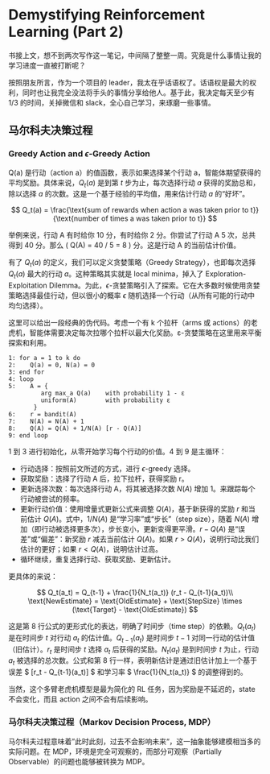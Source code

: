 # Demystifying Reinforcement Learning (Part 2)

书接上文，想不到两次写作这一笔记，中间隔了整整一周。究竟是什么事情让我的学习进度一直被打断呢？

按照朋友所言，作为一个项目的 leader，我太在乎话语权了。话语权是最大的权利，同时也让我完全没法将手头的事情分享给他人。基于此，我决定每天至少有 1/3 的时间，关掉微信和 slack，全心自己学习，来琢磨一些事情。

## 马尔科夫决策过程

### Greedy Action and $\epsilon$-Greedy Action

Q(a) 是行动（action a）的值函数，表示如果选择某个行动 a，智能体期望获得的平均奖励。具体来说，$Q_t(a)$ 是到第 $t$ 步为止，每次选择行动 $a$ 获得的奖励总和，除以选择 $a$ 的次数。这是一个基于经验的平均值，用来估计行动 $a$ 的“好坏”。

$$
  Q_t(a) = \frac{\text{sum of rewards when action a was taken prior to t}}{\text{number of times a was taken prior to t}}
$$

举例来说，行动 A 有时给你 10 分，有时给你 2 分。你尝试了行动 A 5 次，总共得到 40 分。那么 \( Q(A) = 40 / 5 = 8 \) 分。这是行动 A 的当前估计价值。

有了 $Q_t(a)$ 的定义，我们可以定义贪婪策略（Greedy Strategy），也即每次选择 $Q_t(a)$ 最大的行动 $a$。这种策略其实就是 local minima，掉入了 Exploration-Exploitation Dilemma。为此，$\epsilon$-贪婪策略引入了探索。它在大多数时候使用贪婪策略选择最佳行动，但以很小的概率 $\epsilon$ 随机选择一个行动（从所有可能的行动中均匀选择）。

这里可以给出一段经典的伪代码。考虑一个有 k 个拉杆（arms 或 actions）的老虎机，智能体需要决定每次拉哪个拉杆以最大化奖励。ε-贪婪策略在这里用来平衡探索和利用。

```plaintext
1: for a = 1 to k do
2:    Q(a) = 0, N(a) = 0
3: end for
4: loop
5:    A = {
         arg max_a Q(a)    with probability 1 - ε
         uniform(A)        with probability ε
       }
6:    r = bandit(A)
7:    N(A) = N(A) + 1
8:    Q(A) = Q(A) + 1/N(A) [r - Q(A)]
9: end loop
```

1 到 3 进行初始化，从零开始学习每个行动的价值。4 到 9 是主循环：

- 行动选择：按照前文所述的方式，进行 $\epsilon$-greedy 选择。
- 获取奖励：选择了行动 A 后，拉下拉杆，获得奖励 r。
- 更新选择次数：每次选择行动 A，将其被选择次数 $N(A)$ 增加 1。来跟踪每个行动被尝试的频率。
- 更新行动价值：使用增量式更新公式来调整 $Q(A)$，基于新获得的奖励 $r$ 和当前估计 $Q(A)$。式中，$1/N(A)$ 是“学习率”或“步长”（step size），随着 $N(A)$ 增加（即行动被选择更多次），步长变小，更新变得更平滑。$r - Q(A)$ 是“误差”或“偏差”：新奖励 $r$ 减去当前估计 $Q(A)$。如果 $r > Q(A)$，说明行动比我们估计的更好；如果 $r < Q(A)$，说明估计过高。
- 循环继续，重复选择行动、获取奖励、更新估计。

更具体的来说：

$$
  Q_t(a_t) = Q_{t-1} + \frac{1}{N_t(a_t)} (r_t - Q_{t-1}(a_t))\\
  \text{NewEstimate} = \text{OldEstimate} + \text{StepSize} \times (\text{Target} - \text{OldEstimate})
$$

这是第 8 行公式的更形式化的表达，明确了时间步（time step）的依赖。$Q_t(a_t)$ 是在时间步 $t$ 对行动 $a_t$ 的估计值。$Q_{t-1}(a_t)$ 是时间步 $t-1$ 对同一行动的估计值（旧估计）。$r_t$ 是时间步 $t$ 选择 $a_t$ 后获得的奖励。$N_t(a_t)$ 是到时间步 $t$ 为止，行动 $a_t$ 被选择的总次数。公式和第 8 行一样，表明新估计是通过旧估计加上一个基于误差 $ [r_t - Q_{t-1}(a_t)] $ 和学习率 $ \frac{1}{N_t(a_t)} $ 的调整得到的。

当然，这个多臂老虎机模型是最为简化的 RL 任务，因为奖励是不延迟的，state 不会变化，而且 action 之间不会有后续影响。

### 马尔科夫决策过程（Markov Decision Process, MDP）

马尔科夫过程意味着”此时此刻，过去不会影响未来“，这一抽象能够建模相当多的实际问题。在 MDP，环境是完全可观察的，而部分可观察（Partially Observable）的问题也能够被转换为 MDP。

